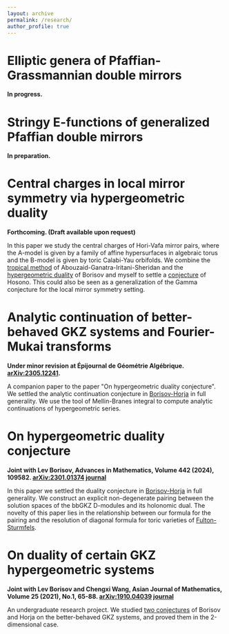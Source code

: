 ```yaml
---
layout: archive
permalink: /research/
author_profile: true
---
```


# Elliptic genera of Pfaffian-Grassmannian double mirrors
**In progress.**

# Stringy E-functions of generalized Pfaffian double mirrors
**In preparation.**


# Central charges in local mirror symmetry via hypergeometric duality 
**Forthcoming. (Draft available upon request)**

In this paper we study the central charges of Hori-Vafa mirror pairs, where the A-model is given by a family of affine hypersurfaces in algebraic torus and the B-model is given by toric Calabi-Yau orbifolds.  We combine the [tropical method](https://arxiv.org/abs/1809.02177) of Abouzaid-Ganatra-Iritani-Sheridan and the [hypergeometric duality](https://arxiv.org/abs/2301.01374) of Borisov and myself to settle a [conjecture](https://arxiv.org/abs/hep-th/0404043) of Hosono. This could also be seen as a generalization of the Gamma conjecture for the local mirror symmetry setting.

# Analytic continuation of better-behaved GKZ systems and Fourier-Mukai transforms
**Under minor revision at Épijournal de Géométrie Algébrique. [arXiv:2305.12241](https://arxiv.org/abs/2305.12241).**

A companion paper to the paper "On hypergeometric duality conjecture". We settled the analytic continuation conjecture in [Borisov-Horja](https://arxiv.org/abs/1308.2238) in full generality. We use the tool of Mellin-Branes integral to compute analytic continuations of hypergeometric series.

# On hypergeometric duality conjecture
**Joint with Lev Borisov, Advances in Mathematics, Volume 442 (2024), 109582. [arXiv:2301.01374](https://arxiv.org/abs/2301.01374) [journal](https://www.sciencedirect.com/science/article/pii/S0001870824000975)**

In this paper we settled the duality conjecture in [Borisov-Horja](https://arxiv.org/abs/1308.2238) in full generality. We construct an explicit non-degenerate pairing between the solution spaces of the bbGKZ D-modules and its holonomic dual. The novelty of this paper lies in the relationship between our formula for the pairing and the resolution of diagonal formula for toric varieties of [Fulton-Sturmfels](https://arxiv.org/abs/alg-geom/9403002).

# On duality of certain GKZ hypergeometric systems
**Joint with Lev Borisov and Chengxi Wang, Asian Journal of Mathematics, Volume 25 (2021), No.1, 65-88. [arXiv:1910.04039](https://arxiv.org/abs/1910.04039) [journal](https://www.intlpress.com/site/pub/pages/journals/items/ajm/content/vols/0025/0001/a005/index.php)**

An undergraduate research project. We studied [two conjectures](https://arxiv.org/abs/1308.2238) of Borisov and Horja on the better-behaved GKZ systems, and proved them in the 2-dimensional case.

